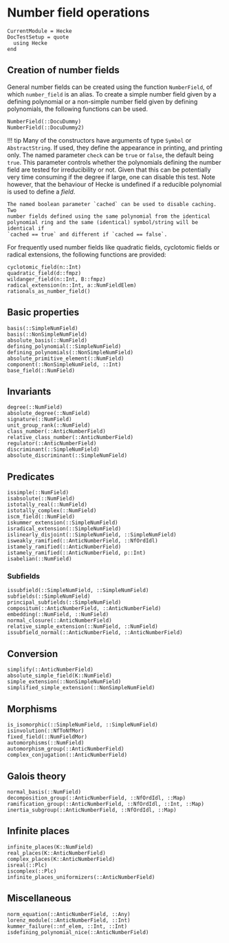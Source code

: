 # Number field operations

```@meta
CurrentModule = Hecke
DocTestSetup = quote
  using Hecke
end
```

## Creation of number fields

General number fields can be created using the function `NumberField`, of which
`number_field` is an alias. To create a simple number field given by a defining
polynomial or a non-simple number field given by defining polynomials, the
following functions can be used.

```@docs
NumberField(::DocuDummy)
NumberField(::DocuDummy2)
```

!!! tip
    Many of the constructors have arguments of type `Symbol` or
    `AbstractString`.  If used, they define the appearance in printing, and
    printing only.  The named parameter `check` can be `true` or `false`, the
    default being `true`.  This parameter controls whether the polynomials
    defining the number field are tested for irreducibility or not. Given that
    this can be potentially very time consuming if the degree if large, one can
    disable this test. Note however, that the behaviour of Hecke is undefined
    if a reducible polynomial is used to define a *field*.

    The named boolean parameter `cached` can be used to disable caching. Two
    number fields defined using the same polynomial from the identical
    polynomial ring and the same (identical) symbol/string will be identical if
    `cached == true` and different if `cached == false`.


For frequently used number fields like quadratic fields, cyclotomic fields
or radical extensions, the following functions are provided:

```@docs
cyclotomic_field(n::Int)
quadratic_field(d::fmpz)
wildanger_field(n::Int, B::fmpz)
radical_extension(n::Int, a::NumFieldElem)
rationals_as_number_field()
```

## Basic properties

```@docs
basis(::SimpleNumField)
basis(::NonSimpleNumField)
absolute_basis(::NumField)
defining_polynomial(::SimpleNumField)
defining_polynomials(::NonSimpleNumField)
absolute_primitive_element(::NumField)
component(::NonSimpleNumField, ::Int)
base_field(::NumField)
```

## Invariants

```@docs
degree(::NumField)
absolute_degree(::NumField)
signature(::NumField)
unit_group_rank(::NumField)
class_number(::AnticNumberField)
relative_class_number(::AnticNumberField)
regulator(::AnticNumberField)
discriminant(::SimpleNumField)
absolute_discriminant(::SimpleNumField)
```

## Predicates

```@docs
issimple(::NumField)
isabsolute(::NumField)
istotally_real(::NumField)
istotally_complex(::NumField)
iscm_field(::NumField)
iskummer_extension(::SimpleNumField)
isradical_extension(::SimpleNumField)
islinearly_disjoint(::SimpleNumField, ::SimpleNumField)
isweakly_ramified(::AnticNumberField, ::NfOrdIdl)
istamely_ramified(::AnticNumberField)
istamely_ramified(::AnticNumberField, p::Int)
isabelian(::NumField)
```

### Subfields

```@docs
issubfield(::SimpleNumField, ::SimpleNumField)
subfields(::SimpleNumField)
principal_subfields(::SimpleNumField)
compositum(::AnticNumberField, ::AnticNumberField)
embedding(::NumField, ::NumField)
normal_closure(::AnticNumberField)
relative_simple_extension(::NumField, ::NumField)
issubfield_normal(::AnticNumberField, ::AnticNumberField)
```

## Conversion

```@docs
simplify(::AnticNumberField)
absolute_simple_field(K::NumField)
simple_extension(::NonSimpleNumField)
simplified_simple_extension(::NonSimpleNumField)
```

## Morphisms

```@docs
is_isomorphic(::SimpleNumField, ::SimpleNumField)
isinvolution(::NfToNfMor)
fixed_field(::NumFieldMor)
automorphisms(::NumField)
automorphism_group(::AnticNumberField)
complex_conjugation(::AnticNumberField)
```

## Galois theory

```@docs
normal_basis(::NumField)
decomposition_group(::AnticNumberField, ::NfOrdIdl, ::Map)
ramification_group(::AnticNumberField, ::NfOrdIdl, ::Int, ::Map)
inertia_subgroup(::AnticNumberField, ::NfOrdIdl, ::Map)
```

## Infinite places

```@docs
infinite_places(K::NumField)
real_places(K::AnticNumberField)
complex_places(K::AnticNumberField)
isreal(::Plc)
iscomplex(::Plc)
infinite_places_uniformizers(::AnticNumberField)
```

## Miscellaneous

```@docs
norm_equation(::AnticNumberField, ::Any)
lorenz_module(::AnticNumberField, ::Int)
kummer_failure(::nf_elem, ::Int, ::Int)
isdefining_polynomial_nice(::AnticNumberField)
```
